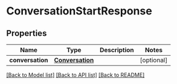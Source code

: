 # ConversationStartResponse

## Properties
Name | Type | Description | Notes
------------ | ------------- | ------------- | -------------
**conversation** | [**Conversation**](Conversation.md) |  | [optional] 

[[Back to Model list]](../README.md#documentation-for-models) [[Back to API list]](../README.md#documentation-for-api-endpoints) [[Back to README]](../README.md)


